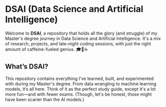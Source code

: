 # DSAI (Data Science and Artificial Intelligence)

Welcome to **DSAI**, a repository that holds all the glory (and struggle) of my Master's degree journey in Data Science and Artificial Intelligence. It's a mix of research, projects, and late-night coding sessions, with just the right amount of caffeine-fueled genius. 🎓🤖☕

## What’s DSAI?

This repository contains everything I've learned, built, and experimented with during my Master's degree. From data wrangling to machine learning models, it’s all here. Think of it as the perfect study guide, except it's a lot more fun—and with fewer exams. (Though, let's be honest, those might have been scarier than the AI models.)
